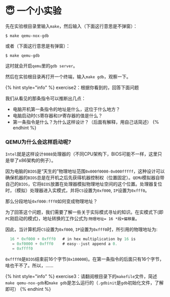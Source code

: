 # 😇 一个小实验

先在实验根目录里输入`make`，然后输入（下面这行意思是不弹窗）：

```
$ make qemu-nox-gdb
```

或者（下面这行意思是有弹窗）：

```
$ make qemu-gdb
```

这时就会开启`qemu`里的`gdb server`。

然后在实验根目录再打开一个终端，输入`make gdb`，观察一下。

{% hint style="info" %}
exercise2：根据你看到的，回答下面问题

我们从看见的那条指令可以推断出几点：

* 电脑开机第一条指令的地址是什么，这位于什么地方？
* 电脑启动时`CS`寄存器和`IP`寄存器的值是什么？
* 第一条指令是什么？为什么这样设计？（后面有解释，用自己话简述）
{% endhint %}

### QEMU为什么会这样启动呢?

`Intel`就是这样设计`8088`处理器的（不同CPU架构下，BIOS可能不一样，这里只是举了x86架构的例子）。

因为电脑的`BIOS`是“天生的”物理地址范围`0x000f0000-0x000fffff`，这种设计可以确保机器的`BIOS`总是在开机之后先获得机器控制权（位置固定）。`QEMU`模拟器自带自己的`BIOS`，它将`BIOS`放置在处理器模拟物理地址空间的这个位置。处理器复位时，（模拟）处理器进入实模式，并将`CS`设置为`0xf000`, `IP`设置为`0xfff0`。

那么分段地址`0xf000:fff0`如何变成物理地址？

为了回答这个问题，我们需要了解一些关于实际模式寻址的知识。在实模式下(即`PC`刚启动的模式)，地址转换的工作公式为:`物理地址= 16 *段+偏移量`。

因此，当计算机将`CS`设置为`0xf000`, `IP`设置为`0xfff0`时，所引用的物理地址为:

```c
  16 * 0xf000 + 0xfff0   # in hex multiplication by 16 is
   = 0xf0000 + 0xfff0    # easy--just append a 0.
   = 0xffff0 
```

`0xffff0`是`BIOS`结束前16个字节(`0x100000`)。在第一条指令的后面只有16个字节，啥也干不了。所以，......

{% hint style="info" %}
exercise3：请翻阅根目录下的`makefile`文件，简述`make qemu-nox-gdb`和`make gdb`是怎么运行的（`.gdbinit`是`gdb`初始化文件，了解即可）
{% endhint %}
